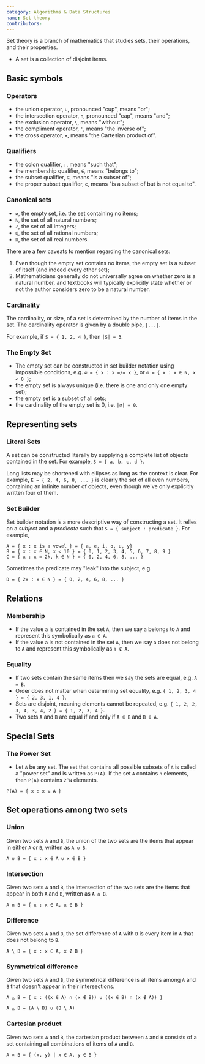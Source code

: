 ```yaml
---
category: Algorithms & Data Structures
name: Set theory
contributors:
---
```

Set theory is a branch of mathematics that studies sets, their operations, and their properties.

* A set is a collection of disjoint items.

## Basic symbols

### Operators
* the union operator, `∪`, pronounced "cup", means "or";
* the intersection operator, `∩`, pronounced "cap", means "and";
* the exclusion operator, `\`, means "without";
* the compliment operator, `'`, means "the inverse of";
* the cross operator, `×`, means "the Cartesian product of".

### Qualifiers 
* the colon qualifier, `:`, means "such that";
* the membership qualifier, `∈`, means "belongs to";
* the subset qualifier, `⊆`, means "is a subset of";
* the proper subset qualifier, `⊂`, means "is a subset of but is not equal to".

### Canonical sets
* `∅`, the empty set, i.e. the set containing no items;
* `ℕ`, the set of all natural numbers;
* `ℤ`, the set of all integers;
* `ℚ`, the set of all rational numbers;
* `ℝ`, the set of all real numbers.

There are a few caveats to mention regarding the canonical sets:
1. Even though the empty set contains no items, the empty set is a subset of itself (and indeed every other set);
2. Mathematicians generally do not universally agree on whether zero is a natural number, and textbooks will typically explicitly state whether or not the author considers zero to be a natural number.


### Cardinality

The cardinality, or size, of a set is determined by the number of items in the set. The cardinality operator is given by a double pipe, `|...|`.

For example, if `S = { 1, 2, 4 }`, then `|S| = 3`.

### The Empty Set
* The empty set can be constructed in set builder notation using impossible conditions, e.g. `∅ = { x : x =/= x }`, or `∅ = { x : x ∈ N, x < 0 }`;
* the empty set is always unique (i.e. there is one and only one empty set);
* the empty set is a subset of all sets;
* the cardinality of the empty set is 0, i.e. `|∅| = 0`.

## Representing sets

### Literal Sets

A set can be constructed literally by supplying a complete list of objects contained in the set. For example, `S = { a, b, c, d }`.

Long lists may be shortened with ellipses as long as the context is clear. For example, `E = { 2, 4, 6, 8, ... }` is clearly the set of all even numbers, containing an infinite number of objects, even though we've only explicitly written four of them.

### Set Builder

Set builder notation is a more descriptive way of constructing a set. It relies on a _subject_ and a _predicate_ such that `S = { subject : predicate }`. For example,

```
A = { x : x is a vowel } = { a, e, i, o, u, y}
B = { x : x ∈ N, x < 10 } = { 0, 1, 2, 3, 4, 5, 6, 7, 8, 9 }
C = { x : x = 2k, k ∈ N } = { 0, 2, 4, 6, 8, ... }
```

Sometimes the predicate may "leak" into the subject, e.g.

```
D = { 2x : x ∈ N } = { 0, 2, 4, 6, 8, ... }
```

## Relations

### Membership

* If the value `a` is contained in the set `A`, then we say `a` belongs to `A` and represent this symbolically as `a ∈ A`.
* If the value `a` is not contained in the set `A`, then we say `a` does not belong to `A` and represent this symbolically as `a ∉ A`.

### Equality

* If two sets contain the same items then we say the sets are equal, e.g. `A = B`.
* Order does not matter when determining set equality, e.g. `{ 1, 2, 3, 4 } = { 2, 3, 1, 4 }`.
* Sets are disjoint, meaning elements cannot be repeated, e.g. `{ 1, 2, 2, 3, 4, 3, 4, 2 } = { 1, 2, 3, 4 }`.
* Two sets `A` and `B` are equal if and only if `A ⊆ B` and `B ⊆ A`.

## Special Sets

### The Power Set
* Let `A` be any set. The set that contains all possible subsets of `A` is called a "power set" and is written as `P(A)`. If the set `A` contains `n` elements, then `P(A)` contains `2^N` elements.

```
P(A) = { x : x ⊆ A }
```

## Set operations among two sets
### Union
Given two sets `A` and `B`, the union of the two sets are the items that appear in either `A` or `B`, written as `A ∪ B`.

```
A ∪ B = { x : x ∈ A ∪ x ∈ B }
```

### Intersection
Given two sets `A` and `B`, the intersection of the two sets are the items that appear in both `A` and `B`, written as `A ∩ B`.

```
A ∩ B = { x : x ∈ A, x ∈ B }
```

### Difference
Given two sets `A` and `B`, the set difference of `A` with `B` is every item in `A` that does not belong to `B`.

```
A \ B = { x : x ∈ A, x ∉ B }
```

### Symmetrical difference
Given two sets `A` and `B`, the symmetrical difference is all items among `A` and `B` that doesn't appear in their intersections.

```
A △ B = { x : ((x ∈ A) ∩ (x ∉ B)) ∪ ((x ∈ B) ∩ (x ∉ A)) }

A △ B = (A \ B) ∪ (B \ A)
```

### Cartesian product
Given two sets `A` and `B`, the cartesian product between `A` and `B` consists of a set containing all combinations of items of `A` and `B`.

```
A × B = { (x, y) | x ∈ A, y ∈ B }
```
